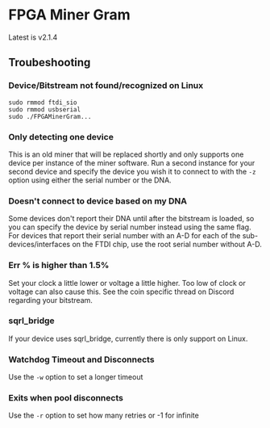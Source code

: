 # FPGA Miner Gram
Latest is v2.1.4

## Troubeshooting
### Device/Bitstream not found/recognized on Linux
```
sudo rmmod ftdi_sio
sudo rmmod usbserial
sudo ./FPGAMinerGram...
```
### Only detecting one device
This is an old miner that will be replaced shortly and only supports one device per instance of the miner software. Run a second instance for your second device and specify the device you wish it to connect to with the ```-z``` option using either the serial number or the DNA.
### Doesn't connect to device based on my DNA
Some devices don't report their DNA until after the bitstream is loaded, so you can specify the device by serial number instead using the same flag. 
For devices that report their serial number with an A-D for each of the sub-devices/interfaces on the FTDI chip, use the root serial number without A-D.  
### Err % is higher than 1.5%
Set your clock a little lower or voltage a little higher. Too low of clock or voltage can also cause this. See the coin specific thread on Discord regarding your bitstream.
### sqrl_bridge
If your device uses sqrl_bridge, currently there is only support on Linux.

### Watchdog Timeout and Disconnects
Use the ```-w``` option to set a longer timeout 

### Exits when pool disconnects
Use the ```-r``` option to set how many retries or -1 for infinite

